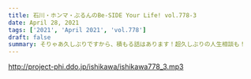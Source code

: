 ```yaml
---
title: 石川・ホンマ・ぶるんのBe-SIDE Your Life! vol.778-3
date: April 28, 2021
tags: ['2021', 'April 2021', 'vol.778']
draft: false
summary: そりゃあ久しぶりですから、積もる話はあります！超久しぶりの人生相談も！
---
```


http://project-phi.ddo.jp/ishikawa/ishikawa778_3.mp3